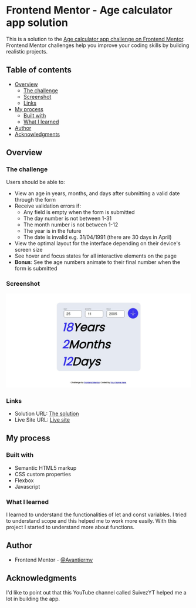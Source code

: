 # Frontend Mentor - Age calculator app solution

This is a solution to the [Age calculator app challenge on Frontend Mentor](https://www.frontendmentor.io/challenges/age-calculator-app-dF9DFFpj-Q). Frontend Mentor challenges help you improve your coding skills by building realistic projects. 

## Table of contents

- [Overview](#overview)
  - [The challenge](#the-challenge)
  - [Screenshot](#screenshot)
  - [Links](#links)
- [My process](#my-process)
  - [Built with](#built-with)
  - [What I learned](#what-i-learned)
- [Author](#author)
- [Acknowledgments](#acknowledgments)

## Overview

### The challenge

Users should be able to:

- View an age in years, months, and days after submitting a valid date through the form
- Receive validation errors if:
  - Any field is empty when the form is submitted
  - The day number is not between 1-31
  - The month number is not between 1-12
  - The year is in the future
  - The date is invalid e.g. 31/04/1991 (there are 30 days in April)
- View the optimal layout for the interface depending on their device's screen size
- See hover and focus states for all interactive elements on the page
- **Bonus**: See the age numbers animate to their final number when the form is submitted

### Screenshot

![](./Web%20capture_7-1-2024_13408_avantiermv.github.io.jpeg)

### Links

- Solution URL: [The solution](https://github.com/Avantiermv/age-calculator-app-challenge)
- Live Site URL: [Live site](https://avantiermv.github.io/age-calculator-app-challenge/)

## My process

### Built with

- Semantic HTML5 markup
- CSS custom properties
- Flexbox
- Javascript

### What I learned

  I learned to understand the functionalities of let and const variables. I tried to understand scope and this helped me to work more easily. With this project I started to understand more about functions.

## Author

- Frontend Mentor - [@Avantiermv](https://www.frontendmentor.io/profile/Avantiermv)

## Acknowledgments

I'd like to point out that this YouTube channel called SuivezYT helped me a lot in building the app.